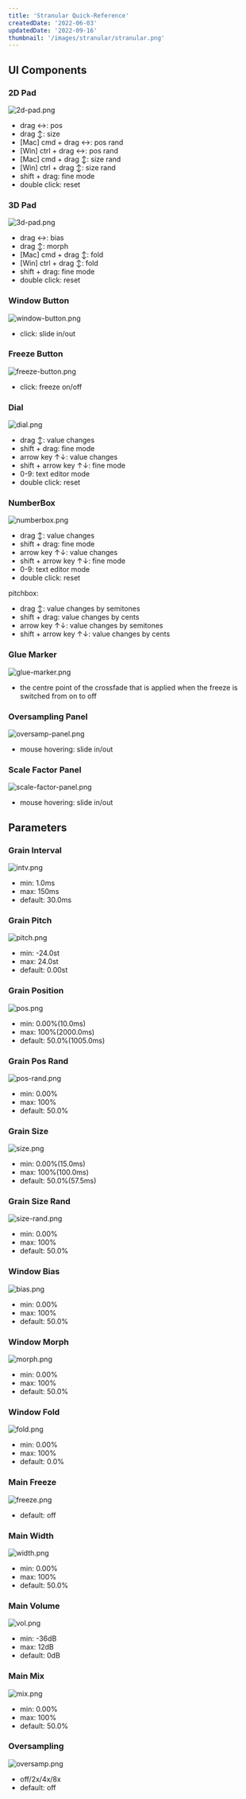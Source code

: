```yaml
---
title: 'Stranular Quick-Reference'
createdDate: '2022-06-03'
updatedDate: '2022-09-16'
thumbnail: '/images/stranular/stranular.png'
---
```


## UI Components

### 2D Pad

![2d-pad.png](/images/stranular/2d-pad.png)

- drag ↔︎: pos
- drag ↕︎: size
- [Mac] cmd + drag ↔︎: pos rand
- [Win] ctrl + drag ↔︎: pos rand
- [Mac] cmd + drag ↕︎: size rand
- [Win] ctrl + drag ↕︎: size rand
- shift + drag: fine mode
- double click: reset

### 3D Pad

![3d-pad.png](/images/stranular/3d-pad.png)

- drag ↔︎: bias
- drag ↕︎: morph
- [Mac] cmd + drag ↕︎: fold
- [Win] ctrl + drag ↕︎: fold
- shift + drag: fine mode
- double click: reset

### Window Button

![window-button.png](/images/stranular/window-button.png)

- click: slide in/out

### Freeze Button

![freeze-button.png](/images/stranular/freeze-button.png)

- click: freeze on/off

### Dial

![dial.png](/images/stranular/dial.png)

- drag ↕︎: value changes
- shift + drag: fine mode
- arrow key ↑↓: value changes
- shift + arrow key ↑↓: fine mode
- 0-9: text editor mode
- double click: reset

### NumberBox

![numberbox.png](/images/stranular/numberbox.png)

- drag ↕︎: value changes
- shift + drag: fine mode
- arrow key ↑↓: value changes
- shift + arrow key ↑↓: fine mode
- 0-9: text editor mode
- double click: reset

pitchbox:

- drag ↕︎: value changes by semitones
- shift + drag: value changes by cents
- arrow key ↑↓: value changes by semitones
- shift + arrow key ↑↓: value changes by cents

### Glue Marker

![glue-marker.png](/images/stranular/glue-marker.png)

- the centre point of the crossfade that is applied when the freeze is switched from on to off

### Oversampling Panel

![oversamp-panel.png](/images/stranular/oversamp-panel.png)

- mouse hovering: slide in/out

### Scale Factor Panel

![scale-factor-panel.png](/images/stranular/scale-factor-panel.png)

- mouse hovering: slide in/out

## Parameters

### Grain Interval

![intv.png](/images/stranular/intv.png)

- min: 1.0ms
- max: 150ms
- default: 30.0ms

### Grain Pitch

![pitch.png](/images/stranular/pitch.png)

- min: -24.0st
- max: 24.0st
- default: 0.00st

### Grain Position

![pos.png](/images/stranular/pos.png)

- min: 0.00%(10.0ms)
- max: 100%(2000.0ms)
- default: 50.0%(1005.0ms)

### Grain Pos Rand

![pos-rand.png](/images/stranular/pos-rand.png)

- min: 0.00%
- max: 100%
- default: 50.0%

### Grain Size

![size.png](/images/stranular/size.png)

- min: 0.00%(15.0ms)
- max: 100%(100.0ms)
- default: 50.0%(57.5ms)

### Grain Size Rand

![size-rand.png](/images/stranular/size-rand.png)

- min: 0.00%
- max: 100%
- default: 50.0%

### Window Bias

![bias.png](/images/stranular/bias.png)

- min: 0.00%
- max: 100%
- default: 50.0%

### Window Morph

![morph.png](/images/stranular/morph.png)

- min: 0.00%
- max: 100%
- default: 50.0%

### Window Fold

![fold.png](/images/stranular/fold.png)

- min: 0.00%
- max: 100%
- default: 0.0%

### Main Freeze

![freeze.png](/images/stranular/freeze.png)

- default: off

### Main Width

![width.png](/images/stranular/width.png)

- min: 0.00%
- max: 100%
- default: 50.0%

### Main Volume

![vol.png](/images/stranular/vol.png)

- min: -36dB
- max: 12dB
- default: 0dB

### Main Mix

![mix.png](/images/stranular/mix.png)

- min: 0.00%
- max: 100%
- default: 50.0%

### Oversampling

![oversamp.png](/images/stranular/oversamp.png)

- off/2x/4x/8x
- default: off

